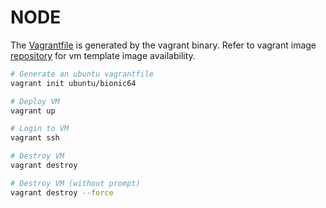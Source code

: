 # NODE
The [Vagrantfile](./Vagrantfile) is generated by the vagrant binary. Refer to vagrant image [repository](https://app.vagrantup.com/boxes/search) for vm template image availability. 

```bash
# Generate an ubuntu vagrantfile
vagrant init ubuntu/bionic64

# Deploy VM
vagrant up

# Login to VM
vagrant ssh

# Destroy VM
vagrant destroy

# Destroy VM (without prompt)
vagrant destroy --force
```
